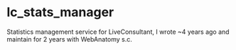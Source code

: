 lc_stats_manager
================

Statistics management service for LiveConsultant, I wrote ~4 years ago and maintain for 2 years with WebAnatomy s.c. 
